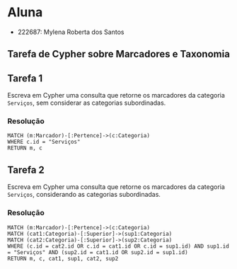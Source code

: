 # Aluna
* 222687: Mylena Roberta dos Santos

## Tarefa de Cypher sobre Marcadores e Taxonomia

## Tarefa 1

Escreva em Cypher uma consulta que retorne os marcadores da categoria `Serviços`, sem considerar as categorias subordinadas.

### Resolução
~~~cypher
MATCH (m:Marcador)-[:Pertence]->(c:Categoria)
WHERE c.id = "Serviços"
RETURN m, c
~~~

## Tarefa 2

Escreva em Cypher uma consulta que retorne os marcadores da categoria `Serviços`, considerando as categorias subordinadas.

### Resolução
~~~cypher
MATCH (m:Marcador)-[:Pertence]->(c:Categoria)
MATCH (cat1:Categoria)-[:Superior]->(sup1:Categoria)
MATCH (cat2:Categoria)-[:Superior]->(sup2:Categoria)
WHERE (c.id = cat2.id OR c.id = cat1.id OR c.id = sup1.id) AND sup1.id = "Serviços" AND (sup2.id = cat1.id OR sup2.id = sup1.id)
RETURN m, c, cat1, sup1, cat2, sup2
~~~